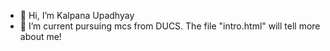 - 👋 Hi, I’m Kalpana Upadhyay
- 🌱 I’m current pursuing mcs from DUCS. 
The file "intro.html" will tell more about me!

<!---
KalpanaUpadhyay/KalpanaUpadhyay is a ✨ special ✨ repository because its `README.md` (this file) appears on your GitHub profile.
You can click the Preview link to take a look at your changes.
--->
